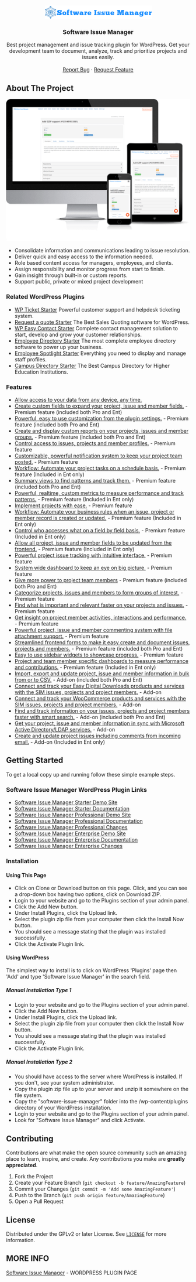
<!-- PROJECT LOGO -->
<br />
<p align="center">
  <a href="https://emdplugins.com/plugins/software-issue-manager-wordpress-plugin/">
    <img src="github/sim_logo.png" alt="Logo">
  </a>

  <h3 align="center">Software Issue Manager</h3>

  <p align="center">
    Best project management and issue tracking plugin for WordPress. Get your development team to document, analyze, track and prioritize projects and issues easily.
    <br />
    <br />
     <a href="https://github.com/emarket-design/software-issue-manager/issues">Report Bug</a>
    ·
    <a href="https://github.com/emarket-design/software-issue-manager/issues">Request Feature</a>
     </p>
</p>

<!-- ABOUT THE PROJECT -->
## About The Project

![Software Issue Manager Screen Shot](github/sim_ent_540.png)


<ul>
<li>Consolidate information and communications leading to issue resolution.</li>
<li>Deliver quick and easy access to the information needed.</li>
<li>Role based content access for managers, employees, and clients.</li>
<li>Assign responsibility and monitor progress from start to finish.</li>
<li>Gain insight through built-in or custom reports.</li>
<li>Support public, private or mixed project development</li>
</ul>

### Related WordPress Plugins


* [WP Ticket Starter](https://wpticketcom.emdplugins.com/) Powerful customer support and helpdesk ticketing system.
* [Request a quote Starter](https://requestaquote.emdplugins.com/) The Best Sales Quoting software for WordPress.
* [WP Easy Contact Starter](https://wpeasycontactcom.emdplugins.com) Complete contact management solution to start, develop and grow your customer relationships.
* [Employee Directory Starter](https://employee-directory-com.emdplugins.com) The most complete employee directory software to power up your business.
* [Employee Spotlight Starter](https://espotlight-com.emdplugins.com) Everything you need to display and manage staff profiles.
* [Campus Directory Starter](https://campusdircom.emdplugins.com) The Best Campus Directory for Higher Education Institutions.

### Features

* [Allow access to your data from any device, any time.](https://emdplugins.com/?p=10487&pk_campaign=software-issue-manager-com&pk_kwd=github)
* [Create custom fields to expand your project, issue and member fields.](https://emdplugins.com/?p=10632&pk_campaign=software-issue-manager-com&pk_kwd=github) - Premium feature (included both Pro and Ent)
* [Powerful, easy to use customization from the plugin settings.](https://emdplugins.com/?p=10634&pk_campaign=software-issue-manager-com&pk_kwd=github) - Premium feature (included both Pro and Ent)
* [Create and display custom reports on your projects, issues and member groups.](https://emdplugins.com/?p=10636&pk_campaign=software-issue-manager-com&pk_kwd=github) - Premium feature (included both Pro and Ent)
* [Control access to issues, projects and member profiles.](https://emdplugins.com/?p=10500&pk_campaign=software-issue-manager-com&pk_kwd=github) - Premium feature
* [Customizable, powerful notification system to keep your project team posted.](https://emdplugins.com/?p=10499&pk_campaign=software-issue-manager-com&pk_kwd=github) - Premium feature
* [Workflow: Automate your project tasks on a schedule basis.](https://emdplugins.com/?p=12958&pk_campaign=software-issue-manager-com&pk_kwd=github) - Premium feature (Included in Ent only)
* [Summary views to find patterns and track them.](https://emdplugins.com/?p=10635&pk_campaign=software-issue-manager-com&pk_kwd=github) - Premium feature (included both Pro and Ent)
* [Powerful, realtime, custom metrics to measure performance and track patterns.](https://emdplugins.com/?p=10502&pk_campaign=software-issue-manager-com&pk_kwd=github) - Premium feature (Included in Ent only)
* [Implement projects with ease.](https://emdplugins.com/?p=10626&pk_campaign=software-issue-manager-com&pk_kwd=github) - Premium feature
* [Workflow: Automate your business rules when an issue, project or member record is created or updated.](https://emdplugins.com/?p=12957&pk_campaign=software-issue-manager-com&pk_kwd=github) - Premium feature (Included in Ent only)
* [Control who accesses what on a field by field basis.](https://emdplugins.com/?p=12960&pk_campaign=software-issue-manager-com&pk_kwd=github) - Premium feature (Included in Ent only)
* [Allow all project, issue and member fields to be updated from the frontend.](https://emdplugins.com/?p=12959&pk_campaign=software-issue-manager-com&pk_kwd=github) - Premium feature (Included in Ent only)
* [Powerful project issue tracking with intuitive interface.](https://emdplugins.com/?p=10627&pk_campaign=software-issue-manager-com&pk_kwd=github) - Premium feature
* [System wide dashboard to keep an eye on big picture.](https://emdplugins.com/?p=10498&pk_campaign=software-issue-manager-com&pk_kwd=github) - Premium feature
* [Give more power to project team members](https://emdplugins.com/?p=10976&pk_campaign=software-issue-manager-com&pk_kwd=github) - Premium feature (included both Pro and Ent)
* [Categorize projects, issues and members to form groups of interest.](https://emdplugins.com/?p=10630&pk_campaign=software-issue-manager-com&pk_kwd=github) - Premium feature
* [Find what is important and relevant faster on your projects and issues.](https://emdplugins.com/?p=10629&pk_campaign=software-issue-manager-com&pk_kwd=github) - Premium feature
* [Get insight on project member activities, interactions and performance.](https://emdplugins.com/?p=10637&pk_campaign=software-issue-manager-com&pk_kwd=github) - Premium feature
* [Powerful project, issue and member commenting system with file attachment support.](https://emdplugins.com/?p=10631&pk_campaign=software-issue-manager-com&pk_kwd=github) - Premium feature
* [Streamlined frontend forms to make it easy create and document issues, projects and members.](https://emdplugins.com/?p=10633&pk_campaign=software-issue-manager-com&pk_kwd=github) - Premium feature (included both Pro and Ent)
* [Easy to use sidebar widgets to showcase progress.](https://emdplugins.com/?p=10628&pk_campaign=software-issue-manager-com&pk_kwd=github) - Premium feature
* [Project and team member specific dashboards to measure performance and contributions.](https://emdplugins.com/?p=10501&pk_campaign=software-issue-manager-com&pk_kwd=github) - Premium feature (Included in Ent only)
* [Import, export and update project, issue and member information in bulk from or to CSV.](https://emdplugins.com/?p=10503&pk_campaign=software-issue-manager-com&pk_kwd=github) - Add-on (included both Pro and Ent)
* [Connect and track your Easy Digital Downloads products and services with the SIM issues, projects and project members.](https://emdplugins.com/?p=10506&pk_campaign=software-issue-manager-com&pk_kwd=github) - Add-on
* [Connect and track your WooCommerce products and services with the SIM issues, projects and project members.](https://emdplugins.com/?p=10507&pk_campaign=software-issue-manager-com&pk_kwd=github) - Add-on
* [Find and track information on your issues, projects and project members faster with smart search.](https://emdplugins.com/?p=10504&pk_campaign=software-issue-manager-com&pk_kwd=github) - Add-on (included both Pro and Ent)
* [Get your project, issue and member information in sync with Microsoft Active Directory/LDAP services.](https://emdplugins.com/?p=10508&pk_campaign=software-issue-manager-com&pk_kwd=github) - Add-on
* [Create and update project issues including comments from incoming email.](https://emdplugins.com/?p=10505&pk_campaign=software-issue-manager-com&pk_kwd=github) - Add-on (Included in Ent only)

<!-- GETTING STARTED -->
## Getting Started



To get a local copy up and running follow these simple example steps.

### Software Issue Manager WordPress Plugin Links


 * [Software Issue Manager Starter Demo Site](https://simcom.emdplugins.com/?pk_campaign=software-issue-manager-com&pk_kwd=readme)
* [Software Issue Manager Starter Documentation](https://docs.emdplugins.com/software-issue-manager-community/?pk_campaign=software-issue-manager-com&pk_kwd=readme)
* [Software Issue Manager Professional Demo Site](https://simpro.emdplugins.com/?pk_campaign=software-issue-manager-com&pk_kwd=readme)
* [Software Issue Manager Professional Documentation](https://docs.emdplugins.com/software-issue-manager-professional/?pk_campaign=software-issue-manager-com&pk_kwd=readme)
* [Software Issue Manager Professional Changes](https://emdplugins.com/articles/sim-pro-wordpress-plugin-changelog/?pk_campaign=software-issue-manager-com&pk_kwd=readme)
* [Software Issue Manager Enterprise Demo Site](https://siment.emdplugins.com/?pk_campaign=software-issue-manager-com&pk_kwd=readme)
* [Software Issue Manager Enterprise Documentation](https://docs.emdplugins.com/software-issue-manager-enterprise/?pk_campaign=software-issue-manager-com&pk_kwd=readme)
* [Software Issue Manager Enterprise Changes](https://emdplugins.com/articles/sim-ent-wordpress-plugin-changelog/?pk_campaign=software-issue-manager-com&pk_kwd=readme)

### Installation

#### Using This Page
* Click on Clone or Download button on this page. Click, and you can see a drop-down box having two options, click on Download ZIP.
* Login to your website and go to the Plugins section of your admin panel.
* Click the Add New button.
* Under Install Plugins, click the Upload link.
* Select the plugin zip file from your computer then click the Install Now button.
* You should see a message stating that the plugin was installed successfully.
* Click the Activate Plugin link.

#### Using WordPress

The simplest way to install is to click on WordPress 'Plugins' page then 'Add' and type 'Software Issue Manager' in the search field.

##### Manual Installation Type 1

* Login to your website and go to the Plugins section of your admin panel.
* Click the Add New button.
* Under Install Plugins, click the Upload link.
* Select the plugin zip file from your computer then click the Install Now button.
* You should see a message stating that the plugin was installed successfully.
* Click the Activate Plugin link.

##### Manual Installation Type 2

* You should have access to the server where WordPress is installed. If you don't, see your system administrator.
* Copy the plugin zip file up to your server and unzip it somewhere on the file system.
* Copy the "software-issue-manager" folder into the /wp-content/plugins directory of your WordPress installation.
* Login to your website and go to the Plugins section of your admin panel.
* Look for "Software Issue Manager" and click Activate.

<!-- CONTRIBUTING -->
## Contributing

Contributions are what make the open source community such an amazing place to learn, inspire, and create. Any contributions you make are **greatly appreciated**.

1. Fork the Project
2. Create your Feature Branch (`git checkout -b feature/AmazingFeature`)
3. Commit your Changes (`git commit -m 'Add some AmazingFeature'`)
4. Push to the Branch (`git push origin feature/AmazingFeature`)
5. Open a Pull Request



<!-- LICENSE -->
## License

Distributed under the GPLv2 or later License. See [`LICENSE`](https://www.gnu.org/licenses/gpl-2.0.html) for more information.


<!-- CONTACT -->
## MORE INFO

[Software Issue Manager](https://emdplugins.com/plugins/software-issue-manager-wordpress-plugin/) - WORDPRESS PLUGIN PAGE
